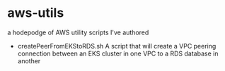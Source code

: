 # aws-utils
a hodepodge of AWS utility scripts I've authored

* createPeerFromEKStoRDS.sh
A script that will create a VPC peering connection between an EKS cluster in one VPC to a RDS database in another 
